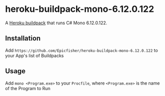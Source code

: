 # heroku-buildpack-mono-6.12.0.122

A [Heroku buildpack](http://devcenter.heroku.com/articles/buildpack) that runs C# Mono 6.12.0.122.

## Installation

Add `https://github.com/Epicfisher/heroku-buildpack-mono-6.12.0.122` to your App's list of Buildpacks

## Usage

Add `mono <Program.exe>` to your `Procfile`, where `<Program.exe>` is the name of the Program to Run
